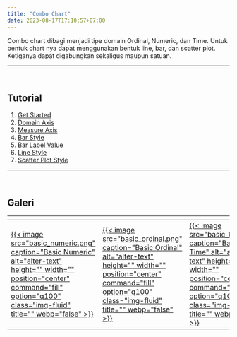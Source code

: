 ```yaml
---
title: "Combo Chart"
date: 2023-08-17T17:10:57+07:00
---
```


<style>
table th:first-of-type {
    width: 33.3%;
}
table th:nth-of-type(2) {
    width: 33.3%;
}
table th:nth-of-type(3) {
    width: 33.3%;
}
</style>

Combo chart dibagi menjadi tipe domain Ordinal, Numeric, dan Time. Untuk bentuk chart nya dapat menggunakan bentuk line, bar, dan scatter plot. Ketiganya dapat digabungkan sekaligus maupun satuan.

<hr>
<br>

## Tutorial

1. [Get Started](https://youtu.be/5WQPkJDEzAQ)
2. [Domain Axis](https://youtu.be/N1BQdYgIBNQ)
3. [Measure Axis](https://youtu.be/JXD4WSe4dYs)
4. [Bar Style](https://youtu.be/gY0lrJz-RAo)
5. [Bar Label Value](https://youtu.be/mFtGkTmJa0M)
6. [Line Style](https://youtu.be/j9Nuwl1nYck)
7. [Scatter Plot Style](https://youtu.be/N1BQdYgIBNQ)

<hr>
<br>

## Galeri

| <div style="width:30%"></div>                                                                                                                                                                                 | <div style="width:30%"></div>                                                                                                                                                                                 | <div style="width:30%"></div>                                                                                                                                                                        |
| ------------------------------------------------------------------------------------------------------------------------------------------------------------------------------------------------------------- | ------------------------------------------------------------------------------------------------------------------------------------------------------------------------------------------------------------- | ---------------------------------------------------------------------------------------------------------------------------------------------------------------------------------------------------- |
| [{{< image src="basic_numeric.png" caption="Basic Numeric" alt="alter-text" height="" width="" position="center" command="fill" option="q100" class="img-fluid" title=""  webp="false" >}}](#1-basic-numeric) | [{{< image src="basic_ordinal.png" caption="Basic Ordinal" alt="alter-text" height="" width="" position="center" command="fill" option="q100" class="img-fluid" title=""  webp="false" >}}](#2-basic-ordinal) | [{{< image src="basic_time.png" caption="Basic Time" alt="alter-text" height="" width="" position="center" command="fill" option="q100" class="img-fluid" title=""  webp="false" >}}](#3-basic-time) |

<br>
